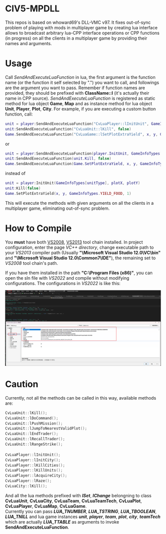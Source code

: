 # CIV5-MPDLL

This repos is based on whoward69's DLL-VMC v97. It fixes out-of-sync problem of playing with mods in multiplayer game by creating lua interface allows to broadcast arbitrary lua-CPP interface operations or CPP functions (in progress) on all the clients in a multiplayer game by providing their names and arguments. 

# Usage
Call *SendAndExecuteLuaFunction* in lua, the first argument is the function name (or the function it self selected by ".") you want to call, and followings are the argument you want to pass. Remember if function names are provided, they should be prefixed with **ClassName::l** (it's actually their name in CPP source). 
*SendAndExecuteLuaFunction* is registered as static method for lua object **Game**, **Map** and as instance method for lua object **Unit**, **Player**, **Plot**, **City**.
For example, if you are executing a custom button function, call: 

``` lua
unit = player:SendAndExecuteLuaFunction("CvLuaPlayer::lInitUnit", GameInfoTypes[unitType], plotX, plotY)
unit:SendAndExecuteLuaFunction("CvLuaUnit::lKill", false)
Game.SendAndExecuteLuaFunction("CvLuaGame::lSetPlotExtraYield", x, y, GameInfoTypes.YIELD_FOOD, 1)
``` 
or
``` lua
unit = player:SendAndExecuteLuaFunction(player.InitUnit, GameInfoTypes[unitType], plotX, plotY)
unit:SendAndExecuteLuaFunction(unit.Kill, false)
Game.SendAndExecuteLuaFunction(Game.SetPlotExtraYield, x, y, GameInfoTypes.YIELD_FOOD, 1)
``` 
instead of 
``` lua
unit = player:InitUnit(GameInfoTypes[unitType], plotX, plotY)
unit:Kill(false) 
Game.SetPlotExtraYield(x, y, GameInfoTypes.YIELD_FOOD, 1)
``` 
This will execute the methods with given arguments on all the clients in a multiplayer game, eliminating out-of-sync problem.


# How to Compile
You **must** have both [VS2008](https://download.microsoft.com/download/E/8/E/E8EEB394-7F42-4963-A2D8-29559B738298/VS2008ExpressWithSP1ENUX1504728.iso), [VS2013](https://myvs.download.prss.microsoft.com/dbazure/en_visual_studio_professional_2013_x86_dvd_3175298.iso?t=20b44cc7-ed5a-4a76-9514-51e1ebaad274&e=1699803876&h=0094af4ce79c36111db41852cadfc5863ccbfc662a40602bcdfe20a56eac89d9&su=1) tool chain installed. In project configuration, enter the page *VC++ directory*, change executable path to your *VS2013* compiler path (Usually **"\Microsoft Visual Studio 12.0\VC\bin"** and **"\Microsoft Visual Studio 12.0\Common7\IDE"**), the remaining set to *VS2008* tool chain's path.  

If you have them installed in the path **"C:\Program Files (x86)"**, you can open the sln file with *VS2022* and compile without modifying configurations. The configurations in *VS2022* is like this:

![](images/vs2022-sln-configuration.png)

# Caution
Currently, not all the methods can be called in this way, available methods are:
``` c++
CvLuaUnit::lKill();
CvLuaUnit::lDoCommand();
CvLuaUnit::lPushMission();
CvLuaUnit::lJumpToNearestValidPlot();
CvLuaUnit::lEndTrader();
CvLuaUnit::lRecallTrader();
CvLuaUnit::lRangeStrike();

CvLuaPlayer::lInitUnit();
CvLuaPlayer::lInitCity();
CvLuaPlayer::lKillCities();
CvLuaPlayer::lKillUnits();
CvLuaPlayer::lAcquireCity();
CvLuaPlayer::lRaze();
CvLuaCity::lKill();
``` 
And all the lua methods prefixed with ***lSet***, ***lChange*** belongning to class **CvLuaUnit**, **CvLuaCity**, **CvLuaTeam**, **CvLuaTeamTech**,  **CvLuaPlot**, **CvLuaPlayer**, **CvLuaMap**, **CvLuaGame**.   
Currently you can pass ***LUA_TNUMBER***, ***LUA_TSTRING***, ***LUA_TBOOLEAN***, ***LUA_TNILL*** and lua game instances ***unit***, ***player***, ***team***, ***plot***, ***city***, ***teamTech*** which are actually ***LUA_TTABLE*** as arguments to invoke **SendAndExecuteLuaFunction**.   

 
